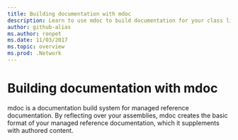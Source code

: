 ```yaml
---
title: Building documentation with mdoc 
description: Learn to use mdoc to build documentation for your class library.
author: github-alias
ms.author: ronpet
ms.date: 11/03/2017
ms.topic: overview
ms.prod: .Network
---
```

# Building documentation with mdoc

mdoc is a documentation build system for managed reference documentation. By reflecting over your assemblies, mdoc creates the basic format of your managed reference documentation, which it supplements with authored content. 

